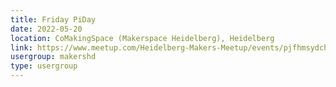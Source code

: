 ```yaml
---
title: Friday PiDay
date: 2022-05-20
location: CoMakingSpace (Makerspace Heidelberg), Heidelberg
link: https://www.meetup.com/Heidelberg-Makers-Meetup/events/pjfhmsydchbbc/
usergroup: makershd
type: usergroup
---
```

